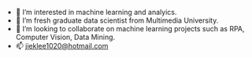 - 👀 I’m interested in machine learning and analyics.
- 🌱 I’m fresh graduate data scientist from Multimedia University.
- 💞️ I’m looking to collaborate on machine learning projects such as RPA, Computer Vision, Data Mining.
- 📫 jieklee1020@hotmail.com
